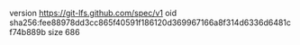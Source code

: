 version https://git-lfs.github.com/spec/v1
oid sha256:fee88978dd3cc865f40591f186120d369967166a8f314d6336d6481cf74b889b
size 686

